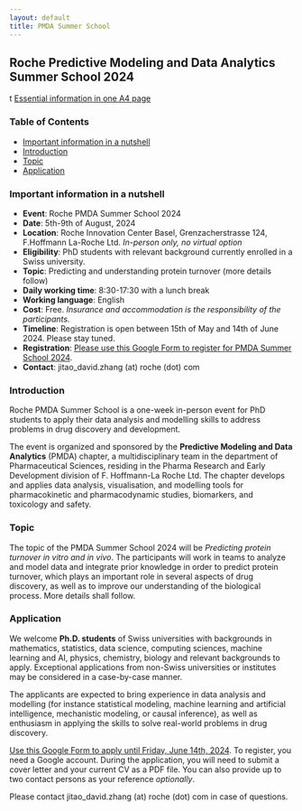 ```yaml
---
layout: default
title: PMDA Summer School
---
```


## Roche Predictive Modeling and Data Analytics Summer School 2024

t <a href="assets/2024-3rd-Roche-PMDA-Summer-School-A4.pdf">Essential information in one A4 page</a>

### Table of Contents

* [Important information in a nutshell](#important-information-in-a-nutshell)
* [Introduction](#introduction)
* [Topic](#topic)
* [Application](#application)

<!-- Created by https://github.com/ekalinin/github-markdown-toc -->

### Important information in a nutshell

* **Event**: Roche PMDA Summer School 2024
* **Date**: 5th-9th of August, 2024
* **Location**: Roche Innovation Center Basel, Grenzacherstrasse 124, F.Hoffmann La-Roche Ltd. *In-person only, no virtual option*
* **Eligibility**: PhD students with relevant background currently enrolled in a Swiss university.
* **Topic**: Predicting and understanding protein turnover (more details follow)
* **Daily working time**: 8:30-17:30 with a lunch break
* **Working language**: English
* **Cost**: Free. *Insurance and accommodation is the responsibility of the participants.*
* **Timeline**: Registration is open between 15th of May and 14th of June 2024. Please stay tuned.
* **Registration**: [Please use this Google Form to register for PMDA Summer School 2024](https://forms.gle/cdpyeTXkS7n2S1ZM6).
* **Contact**: jitao_david.zhang (at) roche (dot) com

### Introduction

Roche PMDA Summer School is a one-week in-person event for PhD students to apply their data analysis and modelling skills to address problems in drug discovery and development.

The event is organized and sponsored by the **Predictive Modeling and Data Analytics** (PMDA) chapter, a multidisciplinary team in the department of Pharmaceutical Sciences, residing in the Pharma Research and Early Development division of F. Hoffmann-La Roche Ltd. The chapter develops and applies data analysis, visualisation, and modelling tools for pharmacokinetic and pharmacodynamic studies, biomarkers, and toxicology and safety.

### Topic

The topic of the PMDA Summer School 2024 will be *Predicting protein turnover in vitro and in vivo*. The participants will work in teams to analyze and model data and integrate prior knowledge in order to predict protein turnover, which plays an important role in several aspects of drug discovery, as well as to improve our understanding of the biological process. More details shall follow.

### Application

We welcome **Ph.D. students** of Swiss universities with backgrounds in mathematics, statistics, data science, computing sciences, machine learning and AI, physics, chemistry, biology and relevant backgrounds to apply. Exceptional applications from non-Swiss universities or institutes may be considered in a case-by-case manner.

The applicants are expected to bring experience in data analysis and modelling (for instance statistical modeling, machine learning and artificial intelligence, mechanistic modeling, or causal inference), as well as enthusiasm in applying the skills to solve real-world problems in drug discovery.

[Use this Google Form to apply until Friday, June 14th, 2024](https://forms.gle/t3B5kqWj28d43HYs6). To register, you need a Google account. During the application, you will need to submit a cover letter and your current CV as a PDF file. You can also provide up to two contact persons as your reference *optionally*.

Please contact jitao_david.zhang (at) roche (dot) com in case of
questions.

